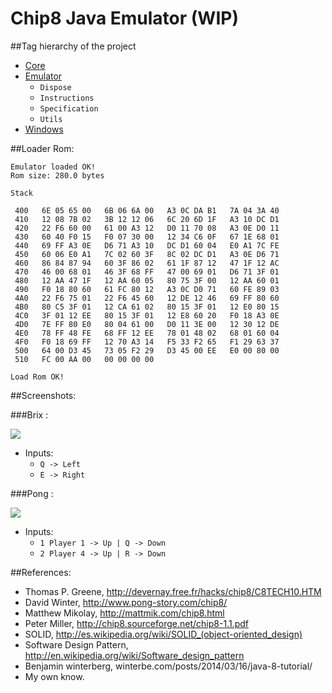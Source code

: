 Chip8 Java Emulator  (WIP)
=========

##Tag hierarchy of the project

* [Core](https://github.com/victorakamon/emulators/tree/master/chip8/src/core)
* [Emulator](https://github.com/victorakamon/emulators/tree/master/chip8/src/emulator)
  * ```Dispose```
  * ```Instructions```
  * ```Specification```
  * ```Utils ```
* [Windows](https://github.com/victorakamon/emulators/tree/master/chip8/src/windows)


##Loader Rom:
```
Emulator loaded OK!
Rom size: 280.0 bytes

Stack

 400   6E 05 65 00   6B 06 6A 00   A3 0C DA B1   7A 04 3A 40   
 410   12 08 7B 02   3B 12 12 06   6C 20 6D 1F   A3 10 DC D1   
 420   22 F6 60 00   61 00 A3 12   D0 11 70 08   A3 0E D0 11   
 430   60 40 F0 15   F0 07 30 00   12 34 C6 0F   67 1E 68 01   
 440   69 FF A3 0E   D6 71 A3 10   DC D1 60 04   E0 A1 7C FE   
 450   60 06 E0 A1   7C 02 60 3F   8C 02 DC D1   A3 0E D6 71   
 460   86 84 87 94   60 3F 86 02   61 1F 87 12   47 1F 12 AC   
 470   46 00 68 01   46 3F 68 FF   47 00 69 01   D6 71 3F 01   
 480   12 AA 47 1F   12 AA 60 05   80 75 3F 00   12 AA 60 01   
 490   F0 18 80 60   61 FC 80 12   A3 0C D0 71   60 FE 89 03   
 4A0   22 F6 75 01   22 F6 45 60   12 DE 12 46   69 FF 80 60   
 4B0   80 C5 3F 01   12 CA 61 02   80 15 3F 01   12 E0 80 15   
 4C0   3F 01 12 EE   80 15 3F 01   12 E8 60 20   F0 18 A3 0E   
 4D0   7E FF 80 E0   80 04 61 00   D0 11 3E 00   12 30 12 DE   
 4E0   78 FF 48 FE   68 FF 12 EE   78 01 48 02   68 01 60 04   
 4F0   F0 18 69 FF   12 70 A3 14   F5 33 F2 65   F1 29 63 37   
 500   64 00 D3 45   73 05 F2 29   D3 45 00 EE   E0 00 80 00   
 510   FC 00 AA 00   00 00 00 00   

Load Rom OK!
```

##Screenshots:

###Brix :

![](http://i59.tinypic.com/16hixkj.png)
   * Inputs:
     * ```Q -> Left ```
     * ```E -> Right ```

###Pong :

![](http://i60.tinypic.com/s4mdyp.png)
   * Inputs:
     * ```1 Player 1 -> Up | Q -> Down ```
     * ```2 Player 4 -> Up | R -> Down ```


##References:

* Thomas P. Greene, http://devernay.free.fr/hacks/chip8/C8TECH10.HTM
* David Winter, http://www.pong-story.com/chip8/
* Matthew Mikolay, http://mattmik.com/chip8.html
* Peter Miller, http://chip8.sourceforge.net/chip8-1.1.pdf
* SOLID, http://es.wikipedia.org/wiki/SOLID_(object-oriented_design)
* Software Design Pattern, http://en.wikipedia.org/wiki/Software_design_pattern
* Benjamin winterberg, winterbe.com/posts/2014/03/16/java-8-tutorial/
* My own know.
